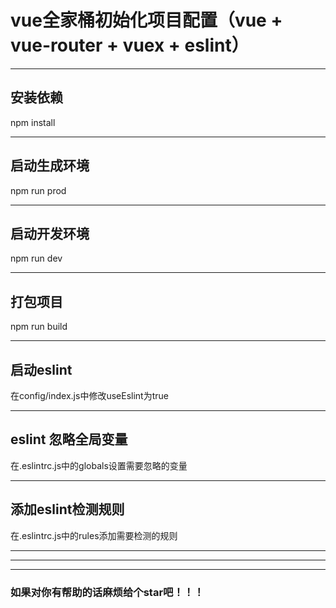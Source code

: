 # vue全家桶初始化项目配置（vue + vue-router + vuex + eslint）

* * *
## 安装依赖
  npm install
* * *
## 启动生成环境
  npm run prod
* * *
## 启动开发环境
  npm run dev
* * *
## 打包项目
  npm run build
* * *
## 启动eslint
  在config/index.js中修改useEslint为true
* * *
## eslint 忽略全局变量
  在.eslintrc.js中的globals设置需要忽略的变量
* * *
## 添加eslint检测规则
   在.eslintrc.js中的rules添加需要检测的规则
* * *
* * *
* * *
### 如果对你有帮助的话麻烦给个star吧！！！

